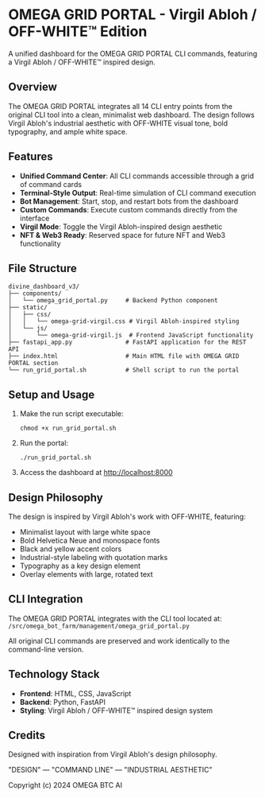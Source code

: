 # OMEGA GRID PORTAL - Virgil Abloh / OFF-WHITE™ Edition

A unified dashboard for the OMEGA GRID PORTAL CLI commands, featuring a Virgil Abloh / OFF-WHITE™ inspired design.

## Overview

The OMEGA GRID PORTAL integrates all 14 CLI entry points from the original CLI tool into a clean, minimalist web dashboard. The design follows Virgil Abloh's industrial aesthetic with OFF-WHITE visual tone, bold typography, and ample white space.

## Features

- **Unified Command Center**: All CLI commands accessible through a grid of command cards
- **Terminal-Style Output**: Real-time simulation of CLI command execution
- **Bot Management**: Start, stop, and restart bots from the dashboard
- **Custom Commands**: Execute custom commands directly from the interface
- **Virgil Mode**: Toggle the Virgil Abloh-inspired design aesthetic
- **NFT & Web3 Ready**: Reserved space for future NFT and Web3 functionality

## File Structure

```
divine_dashboard_v3/
├── components/
│   └── omega_grid_portal.py     # Backend Python component
├── static/
│   ├── css/
│   │   └── omega-grid-virgil.css # Virgil Abloh-inspired styling
│   └── js/
│       └── omega-grid-virgil.js  # Frontend JavaScript functionality
├── fastapi_app.py               # FastAPI application for the REST API
├── index.html                   # Main HTML file with OMEGA GRID PORTAL section
└── run_grid_portal.sh           # Shell script to run the portal
```

## Setup and Usage

1. Make the run script executable:

   ```
   chmod +x run_grid_portal.sh
   ```

2. Run the portal:

   ```
   ./run_grid_portal.sh
   ```

3. Access the dashboard at <http://localhost:8000>

## Design Philosophy

The design is inspired by Virgil Abloh's work with OFF-WHITE, featuring:

- Minimalist layout with large white space
- Bold Helvetica Neue and monospace fonts
- Black and yellow accent colors
- Industrial-style labeling with quotation marks
- Typography as a key design element
- Overlay elements with large, rotated text

## CLI Integration

The OMEGA GRID PORTAL integrates with the CLI tool located at:
`/src/omega_bot_farm/management/omega_grid_portal.py`

All original CLI commands are preserved and work identically to the command-line version.

## Technology Stack

- **Frontend**: HTML, CSS, JavaScript
- **Backend**: Python, FastAPI
- **Styling**: Virgil Abloh / OFF-WHITE™ inspired design system

## Credits

Designed with inspiration from Virgil Abloh's design philosophy.

"DESIGN" — "COMMAND LINE" — "INDUSTRIAL AESTHETIC"

Copyright (c) 2024 OMEGA BTC AI
